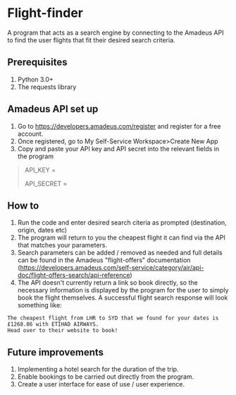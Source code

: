 # Flight-finder
A program that acts as a search engine by connecting to the Amadeus API to find the user flights that fit their desired search criteria.

## Prerequisites
1. Python 3.0+
2. The requests library

## Amadeus API set up
1. Go to https://developers.amadeus.com/register and register for a free account.
2. Once registered, go to My Self-Service Workspace>Create New App
3. Copy and paste your API key and API secret into the relevant fields in the program 
> API_KEY = 
> 
> API_SECRET =

## How to
1. Run the code and enter desired search citeria as prompted (destination, origin, dates etc)
2. The program will return to you the cheapest flight it can find via the API that matches your parameters.
3. Search parameters can be added / removed as needed and full details can be found in the Amadeus "flight-offers" documentation (https://developers.amadeus.com/self-service/category/air/api-doc/flight-offers-search/api-reference)
4. The API doesn't currently return a link so book directly, so the necessary information is displayed by the program for the user to simply book the flight themselves.
A successful flight search response will look something like:
```
The cheapest flight from LHR to SYD that we found for your dates is £1268.86 with ETIHAD AIRWAYS.
Head over to their website to book! 
```
## Future improvements
1. Implementing a hotel search for the duration of the trip.
2. Enable bookings to be carried out directly from the program.
3. Create a user interface for ease of use / user experience.
